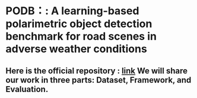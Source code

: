 # PODB：: A learning-based polarimetric object detection benchmark for road scenes in adverse weather conditions
Here is the official repository : [link](https://github.com/zhuz-bit/PODB/tree/main)
We will share our work in three parts: **Dataset**, **Framework**, and **Evaluation**.
----------------------------------------------------------------------------------------------------------------

